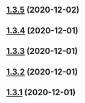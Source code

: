 ## [1.3.5](https://github.com/dds/aoc2020/compare/v1.3.4...v1.3.5) (2020-12-02)



## [1.3.4](https://github.com/dds/aoc2020/compare/v1.3.3...v1.3.4) (2020-12-01)



## [1.3.3](https://github.com/dds/aoc2020/compare/v1.3.2...v1.3.3) (2020-12-01)



## [1.3.2](https://github.com/dds/aoc2020/compare/v1.3.1...v1.3.2) (2020-12-01)



## [1.3.1](https://github.com/dds/aoc2020/compare/v1.3.0...v1.3.1) (2020-12-01)



